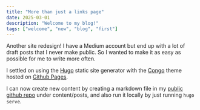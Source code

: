 ```yaml
---
title: "More than just a links page"
date: 2025-03-01
description: "Welcome to my blog!"
tags: ["welcome", "new", "blog", "first"]
---
```

Another site redesign! I have a Medium account but end up with a lot of draft posts that I never make public.
So I wanted to make it as easy as possible for me to write more often.

I settled on using the [Hugo](https://gohugo.io/) static site generator with the [Congo](https://github.com/jpanther/congo) theme
hosted on [Github Pages](https://pages.github.com/).

I can now create new content by creating a markdown file in my [public github repo](https://github.com/bellmatt/bellmatt.github.io) under content/posts, and also run it locally by just running `hugo serve`.